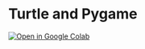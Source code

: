 # Turtle and Pygame

[![Open in Google Colab](https://colab.research.google.com/assets/colab-badge.svg)](https://colab.research.google.com/drive/1U0-VjjouV9di4LVeI6LOcQpZxJhwZHM2?usp=sharing)
